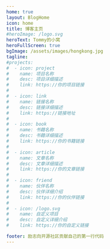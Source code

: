 ```yaml
---
home: true
layout: BlogHome
icon: home
title: 博客主页
#heroImage: /logo.svg
heroText: Tommy的小窝
heroFullScreen: true
bgImage: /assets/images/hongkong.jpg
tagline: 
#projects:
#  - icon: project
#    name: 项目名称
#    desc: 项目详细描述
#    link: https://你的项目链接
#
#  - icon: link
#    name: 链接名称
#    desc: 链接详细描述
#    link: https://链接地址
#
#  - icon: book
#    name: 书籍名称
#    desc: 书籍详细描述
#    link: https://你的书籍链接
#
#  - icon: article
#    name: 文章名称
#    desc: 文章详细描述
#    link: https://你的文章链接
#
#  - icon: friend
#    name: 伙伴名称
#    desc: 伙伴详细介绍
#    link: https://你的伙伴链接
#
#  - icon: /logo.svg
#    name: 自定义项目
#    desc: 自定义详细介绍
#    link: https://你的自定义链接

footer: 励志向开源社区贡献自己的第一行代码
---
```

